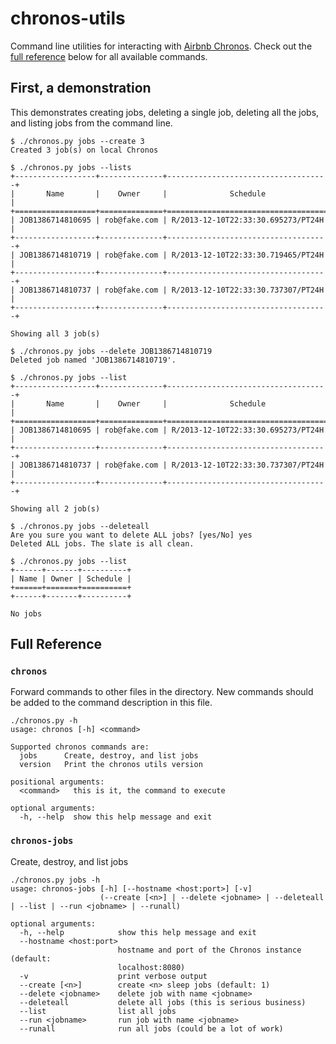 chronos-utils
=============

Command line utilities for interacting with
[Airbnb Chronos](https://github.com/airbnb/chronos). Check out the [full reference](#full-reference) below for all available commands.

## First, a demonstration

This demonstrates creating jobs, deleting a single job, deleting all the jobs, and listing jobs from the command line.

    $ ./chronos.py jobs --create 3
    Created 3 job(s) on local Chronos

    $ ./chronos.py jobs --lists
    +------------------+--------------+------------------------------------+
    |       Name       |    Owner     |              Schedule              |
    +==================+==============+====================================+
    | JOB1386714810695 | rob@fake.com | R/2013-12-10T22:33:30.695273/PT24H |
    +------------------+--------------+------------------------------------+
    | JOB1386714810719 | rob@fake.com | R/2013-12-10T22:33:30.719465/PT24H |
    +------------------+--------------+------------------------------------+
    | JOB1386714810737 | rob@fake.com | R/2013-12-10T22:33:30.737307/PT24H |
    +------------------+--------------+------------------------------------+

    Showing all 3 job(s)

    $ ./chronos.py jobs --delete JOB1386714810719
    Deleted job named 'JOB1386714810719'.

    $ ./chronos.py jobs --list
    +------------------+--------------+------------------------------------+
    |       Name       |    Owner     |              Schedule              |
    +==================+==============+====================================+
    | JOB1386714810695 | rob@fake.com | R/2013-12-10T22:33:30.695273/PT24H |
    +------------------+--------------+------------------------------------+
    | JOB1386714810737 | rob@fake.com | R/2013-12-10T22:33:30.737307/PT24H |
    +------------------+--------------+------------------------------------+

    Showing all 2 job(s)

    $ ./chronos.py jobs --deleteall
    Are you sure you want to delete ALL jobs? [yes/No] yes
    Deleted ALL jobs. The slate is all clean.

    $ ./chronos.py jobs --list
    +------+-------+----------+
    | Name | Owner | Schedule |
    +======+=======+==========+
    +------+-------+----------+

    No jobs

## Full Reference

### `chronos`

Forward commands to other files in the directory. New commands should be added
to the command description in this file.

```
./chronos.py -h
usage: chronos [-h] <command>

Supported chronos commands are:
  jobs      Create, destroy, and list jobs
  version   Print the chronos utils version

positional arguments:
  <command>   this is it, the command to execute

optional arguments:
  -h, --help  show this help message and exit
```

### `chronos-jobs`

Create, destroy, and list jobs

```
./chronos.py jobs -h
usage: chronos-jobs [-h] [--hostname <host:port>] [-v]
                    (--create [<n>] | --delete <jobname> | --deleteall | --list | --run <jobname> | --runall)

optional arguments:
  -h, --help            show this help message and exit
  --hostname <host:port>
                        hostname and port of the Chronos instance (default:
                        localhost:8080)
  -v                    print verbose output
  --create [<n>]        create <n> sleep jobs (default: 1)
  --delete <jobname>    delete job with name <jobname>
  --deleteall           delete all jobs (this is serious business)
  --list                list all jobs
  --run <jobname>       run job with name <jobname>
  --runall              run all jobs (could be a lot of work)
```
